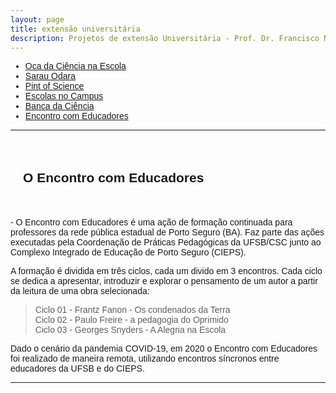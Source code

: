 ```yaml
---
layout: page
title: extensão universitária
description: Projetos de extensão Universitária - Prof. Dr. Francisco Nascimento
---
```

<html lang="pt-BR">
<head>
    <meta charset="UTF-8">
    <meta name="viewport" content="width=device-width, initial-scale=1.0">
    <title>Menu de Navegação</title>
    <style>
        body {
            font-family: Arial, sans-serif;
        }
        .menu {
            background-color: #333;
            overflow: hidden;
        }
        .menu a {
            float: left;
            display: block;
            color: white;
            text-align: center;
            padding: 14px 16px;
            text-decoration: none;
        }
        .menu a:hover {
            background-color: #ddd;
            color: black;
        }
        .content {
            padding: 20px;
        }
    </style>
</head>
<body>
<div class="navbar">
  <div class="navbar-inner">
      <ul class="nav">
          <li><a href= "/pages/extensao_oca.html">Oca da Ciência na Escola</a></li>
          <li><a href= "/pages/extensao_sarau.html">Sarau Odara</a></li>
          <li><a href= "/pages/extensao_pint.html">Pint of Science</a></li>
            <li><a href= "/pages/extensao_esc_campus.html">Escolas no Campus</a></li>
            <li><a href= "/pages/extensao_banca.html">Banca da Ciência</a></li>
            <li><a href= "/pages/extensao_encontro.html">Encontro com Educadores</a></li>
      </ul>
  </div>
</div>
<p>
<p>

---

<div class="content">
    <h2 id="encontro">O Encontro com Educadores</h2>
  </div>

<p>
- O Encontro com Educadores é uma ação de formação continuada para professores da rede pública estadual de Porto Seguro (BA). Faz parte das ações executadas pela Coordenação de Práticas Pedagógicas da UFSB/CSC junto ao Complexo Integrado de Educação de Porto Seguro (CIEPS).

A formação é dividida em três ciclos, cada um divido em 3 encontros. Cada ciclo se dedica a apresentar, introduzir e explorar o pensamento de um autor a partir da leitura de uma obra selecionada:

>Ciclo 01 - Frantz Fanon - Os condenados da Terra  
Ciclo 02 - Paulo Freire - a pedagogia do Oprimido  
Ciclo 03 - Georges Snyders - A Alegria na Escola

Dado o cenário da pandemia COVID-19, em 2020 o Encontro com Educadores foi realizado de maneira remota, utilizando encontros síncronos entre educadores da UFSB e do CIEPS.  


---
